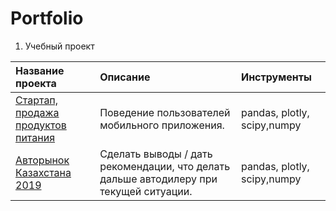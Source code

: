 # Portfolio
1. Учебный проект

| Название проекта                  | Описание                                        | Инструменты                 |
| :-------------------------------- | :-----------------------------------------------|:---------------------------|
|[Стартап, продажа продуктов питания](https://github.com/Polinailinet/Portfolio/blob/main/Startup.ipynb ) | Поведение пользователей мобильного приложения.  | pandas, plotly, scipy,numpy |
|[Авторынок Казахстана 2019](https://github.com/Polinailinet/Portfolio/blob/main/Auto_KZ_2019.ipynb)| Сделать выводы / дать рекомендации, что делать дальше автодилеру при текущей ситуации.|pandas, plotly, scipy,numpy|
